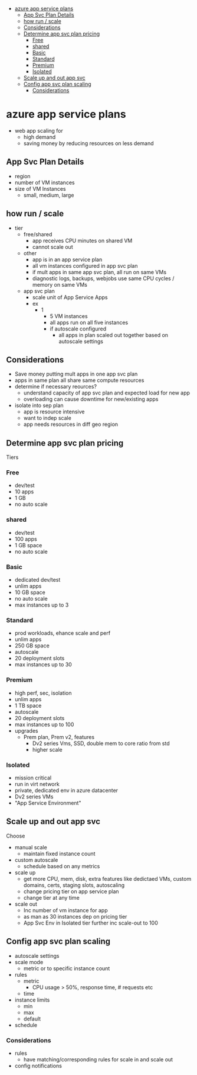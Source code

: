- [azure app service plans](#azure-app-service-plans)
  - [App Svc Plan Details](#app-svc-plan-details)
  - [how run / scale](#how-run--scale)
  - [Considerations](#considerations)
  - [Determine app svc plan pricing](#determine-app-svc-plan-pricing)
    - [Free](#free)
    - [shared](#shared)
    - [Basic](#basic)
    - [Standard](#standard)
    - [Premium](#premium)
    - [Isolated](#isolated)
  - [Scale up and out app svc](#scale-up-and-out-app-svc)
  - [Config app svc plan scaling](#config-app-svc-plan-scaling)
    - [Considerations](#considerations-1)
# azure app service plans

* web app scaling for 
  * high demand
  * saving money by reducing resources on less demand

## App Svc Plan Details
* region
* number of VM instances
* size of VM Instances
  * small, medium, large

## how run / scale
* tier
  * free/shared
    * app receives CPU minutes on shared VM
    * cannot scale out
  * other
    * app is in an app service plan
    * all vm instances configured in app svc plan
    * if mult apps in same app svc plan, all run on same VMs
    * diagnostic logs, backups, webjobs use same CPU cycles / memory on same VMs
  * app svc plan
    * scale unit of App Service Apps
    * ex   
      * 1
        * 5 VM instances
        * all apps run on all five instances
        * if autoscale configured
          * all apps in plan scaled out together based on autoscale settings


## Considerations
* Save money putting mult apps in one app svc plan
* apps in same plan all share same compute resources
* determine if necessary reources?
  * understand capacity of app svc plan and expected load for new app
  * overloading can cause downtime for new/existing apps
* isolate into sep plan
  * app is resource intensive
  * want to indep scale 
  * app needs resources in diff geo region

## Determine app svc plan pricing
Tiers
### Free 
* dev/test
* 10 apps
* 1 GB
* no auto scale
### shared
* dev/test
* 100 apps
* 1 GB space
* no auto scale
### Basic
* dedicated dev/test
* unlim apps
* 10 GB space
* no auto scale
* max instances up to 3
### Standard
* prod workloads, ehance scale and perf
* unlim apps
* 250 GB space
* autoscale 
* 20 deployment slots
* max instances up to 30
### Premium
* high perf, sec, isolation
* unlim apps
* 1 TB space
* autoscale 
* 20 deployment slots
* max instances up to 100
* upgrades
  * Prem plan, Prem v2, features
    * Dv2 series Vms, SSD, double mem to core ratio from std
    * higher scale 
### Isolated
* mission critical
* run in virt network
* private, dedicated env in azure datacenter
* Dv2 series VMs
* "App Service Environment"

## Scale up and out app svc
Choose
* manual scale
  * maintain fixed instance count
* custom autoscale
  * schedule based on any metrics
* scale up
  * get more CPU, mem, disk, extra features like dedictaed VMs, custom domains, certs, staging slots, autoscaling
  * change pricing tier on app service plan
  * change tier at any time
* scale out
  * Inc number of vm instance for app
  * as man as 30 instances dep on pricing tier
  * App Svc Env in Isolated tier further inc scale-out to 100

## Config app svc plan scaling
* autoscale settings
* scale mode
  * metric or to specific instance count
* rules
  * metric
    * CPU usage > 50%, response time, # requests etc
  * time
* instance limits
  * min
  * max
  * default
* schedule

### Considerations
* rules
  * have matching/corresponding rules for scale in and scale out
* config notifications
